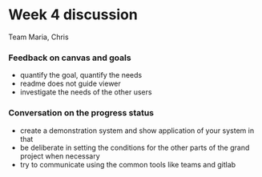 # Week 4 discussion

Team Maria, Chris

### Feedback on canvas and goals

+ quantify the goal, quantify the needs
+ readme does not guide viewer
+ investigate the needs of the other users

### Conversation on the progress status

+ create a demonstration system and show application of your system in that 
+ be deliberate in setting the conditions for the other parts of the grand project when necessary
+ try to communicate using the common tools like teams and gitlab
